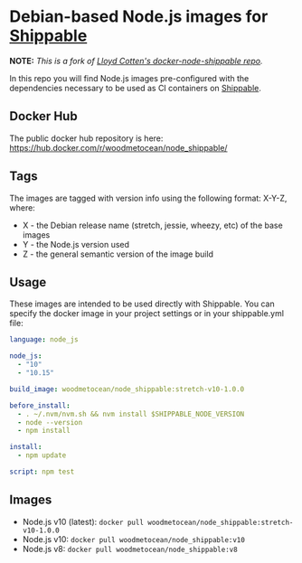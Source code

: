 # Debian-based Node.js images for [Shippable](https://shippable.com/)
**NOTE:** *This is a fork of [Lloyd Cotten's docker-node-shippable repo](https://github.com/lloydcotten/docker-node-shippable).*

In this repo you will find Node.js images pre-configured with the dependencies necessary to be used as CI containers on [Shippable](https://shippable.com/).

## Docker Hub
The public docker hub repository is here: https://hub.docker.com/r/woodmetocean/node_shippable/

## Tags
The images are tagged with version info using the following format: X-Y-Z, where:

* X - the Debian release name (stretch, jessie, wheezy, etc) of the base images
* Y - the Node.js version used
* Z - the general semantic version of the image build

## Usage
These images are intended to be used directly with Shippable.  You can specify the docker image in your project settings or in your shippable.yml file:

```yaml
language: node_js

node_js:
  - "10"
  - "10.15"

build_image: woodmetocean/node_shippable:stretch-v10-1.0.0

before_install:
  - . ~/.nvm/nvm.sh && nvm install $SHIPPABLE_NODE_VERSION
  - node --version
  - npm install

install:
  - npm update

script: npm test
```

## Images

* Node.js v10 (latest): `docker pull woodmetocean/node_shippable:stretch-v10-1.0.0`
* Node.js v10: `docker pull woodmetocean/node_shippable:v10`
* Node.js v8: `docker pull woodmetocean/node_shippable:v8`
